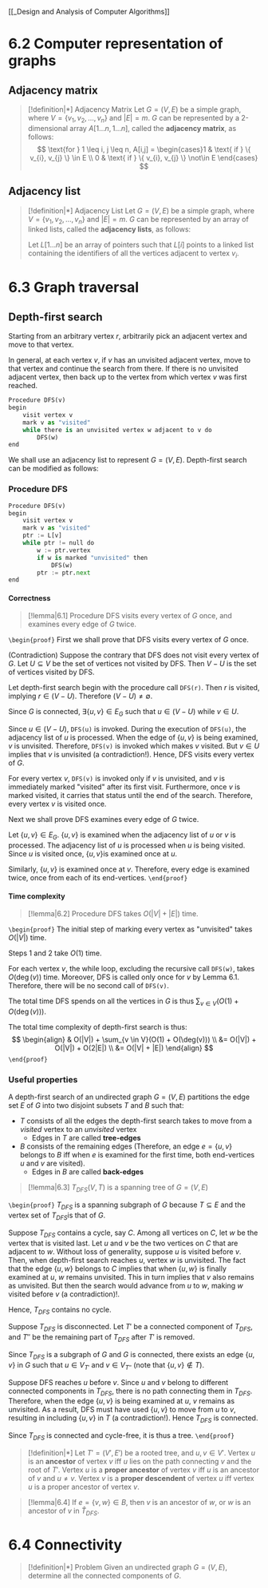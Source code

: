 [[_Design and Analysis of Computer Algorithms]]


# 6.2 Computer representation of graphs

## Adjacency matrix

> [!definition|*] Adjacency Matrix
> Let $G=(V,E)$ be a simple graph, where $V=\{ v_{1},v_{2}, \dots, v_{n} \}$ and $|E|=m$. $G$ can be represented by a 2-dimensional array $A[1\dots n, 1\dots n]$, called the **adjacency matrix**, as follows:
> $$ \text{for } 1 \leq i, j \leq n, A[i,j] = \begin{cases}1 & \text{ if } \{ v_{i}, v_{j} \} \in E \\ 0 & \text{ if } \{ v_{i}, v_{j} \} \not\in E \end{cases} $$

## Adjacency list

> [!definition|*] Adjacency List
> Let $G=(V,E)$ be a simple graph, where $V = \{ v_{1},v_{2},\dots, v_{n} \}$ and $|E| = m$. $G$ can be represented by an array of linked lists, called the **adjacency lists**, as follows:
> 
> Let $L[1\dots n]$ be an array of pointers such that $L[i]$ points to a linked list containing the identifiers of all the vertices adjacent to vertex $v_{i}$.


# 6.3 Graph traversal

## Depth-first search

Starting from an arbitrary vertex $r$, arbitrarily pick an adjacent vertex and move to that vertex.

In general, at each vertex $v$, if $v$ has an unvisited adjacent vertex, move to that vertex and continue the search from there. If there is no unvisited adjacent vertex, then back up to the vertex from which vertex $v$ was first reached.

```python
Procedure DFS(v)
begin
	visit vertex v
	mark v as "visited"
	while there is an unvisited vertex w adjacent to v do
		DFS(w)
end
```

We shall use an adjacency list to represent $G=(V,E)$. Depth-first search can be modified as follows:

### Procedure DFS

```python
Procedure DFS(v)
begin
	visit vertex v
	mark v as "visited"
	ptr := L[v]
	while ptr != null do
		w := ptr.vertex
		if w is marked "unvisited" then
			DFS(w)
		ptr := ptr.next
end
```


#### Correctness

> [!lemma|6.1]
> Procedure DFS visits every vertex of $G$ once, and examines every edge of $G$ twice.

`\begin{proof}`
First we shall prove that DFS visits every vertex of $G$ once.

(Contradiction) Suppose the contrary that DFS does not visit every vertex of $G$. Let $U \subseteq V$ be the set of vertices not visited by DFS. Then $V-U$ is the set of vertices visited by DFS.

Let depth-first search begin with the procedure call `DFS(r)`. Then $r$ is visited, implying $r \in (V-U)$. Therefore $(V-U) \neq \emptyset$.

Since $G$ is connected, $\exists \{ u,v \} \in E_{G}$ such that $u \in (V-U)$ while $v \in U$.

Since $u \in (V-U)$, `DFS(u)` is invoked. During the execution of `DFS(u)`, the adjacency list of $u$ is processed. When the edge of $\{ u,v \}$ is being examined, $v$ is unvisited. Therefore, `DFS(v)` is invoked which makes $v$ visited. But $v\in U$ implies that $v$ is unvisited (a contradiction!). Hence, DFS visits every vertex of $G$.

For every vertex $v$, `DFS(v)` is invoked only if $v$ is unvisited, and $v$ is immediately marked "visited" after its first visit. Furthermore, once $v$ is marked visited, it carries that status until the end of the search. Therefore, every vertex $v$ is visited once.

Next we shall prove DFS examines every edge of $G$ twice.

Let $\{ u,v \} \in E_{G}$. $\{ u,v \}$ is examined when the adjacency list of $u$ or $v$ is processed. The adjacency list of $u$ is processed when $u$ is being visited. Since $u$ is visited once, $\{ u,v \}$is examined once at $u$.

Similarly, $\{ u,v \}$ is examined once at $v$. Therefore, every edge is examined twice, once from each of its end-vertices.
`\end{proof}`

#### Time complexity

> [!lemma|6.2]
> Procedure DFS takes $O(|V| + |E|)$ time.

`\begin{proof}`
The initial step of marking every vertex as "unvisited" takes $O(|V|)$ time.

Steps 1 and 2 take $O(1)$ time.

For each vertex $v$, the while loop, excluding the recursive call `DFS(w)`, takes $O(\deg(v))$ time. Moreover, DFS is called only once for $v$ by Lemma 6.1. Therefore, there will be no second call of `DFS(v)`.

The total time DFS spends on all the vertices in $G$ is thus $\sum_{v \in V}(O(1) + O(\deg(v)))$.

The total time complexity of depth-first search is thus:
$$
\begin{align}
& O(|V|) + \sum_{v \in V}(O(1) + O(\deg(v))) \\
&= O(|V|) + O(|V|) + O(2|E|) \\
&= O(|V| + |E|)
\end{align}
$$
`\end{proof}`


### Useful properties

A depth-first search of an undirected graph $G=(V,E)$ partitions the edge set $E$ of $G$ into two disjoint subsets $T$ and $B$ such that:
- $T$ consists of all the edges the depth-first search takes to move from a *visited* vertex to an *unvisited* vertex
	- Edges in $T$ are called **tree-edges**
- $B$ consists of the remaining edges (Therefore, an edge $e=\{ u,v \}$ belongs to $B$ iff when $e$ is examined for the first time, both end-vertices $u$ and $v$ are visited).
	- Edges in $B$ are called **back-edges**


> [!lemma|6.3]
> $T_{DFS}(V,T)$ is a spanning tree of $G=(V,E)$

`\begin{proof}`
$T_{DFS}$ is a spanning subgraph of $G$ because $T \subseteq E$ and the vertex set of $T_{DFS}$is that of $G$.

Suppose $T_{DFS}$ contains a cycle, say $C$. Among all vertices on $C$, let $w$ be the vertex that is visited last. Let $u$ and $v$ be the two vertices on $C$ that are adjacent to $w$. Without loss of generality, suppose $u$ is visited before $v$. Then, when depth-first search reaches $u$, vertex $w$ is unvisited. The fact that the edge $\{ u,w \}$ belongs to $C$ implies that when $\{ u,w \}$ is finally examined at $u$, $w$ remains unvisited. This in turn implies that $v$ also remains as unvisited. But then the search would advance from $u$ to $w$, making $w$ visited before $v$ (a contradiction)!.

Hence, $T_{DFS}$ contains no cycle.

Suppose $T_{DFS}$ is disconnected. Let $T'$ be a connected component of $T_{DFS}$, and $T''$ be the remaining part of $T_{DFS}$ after $T'$ is removed.

Since $T_{DFS}$ is a subgraph of $G$ and $G$ is connected, there exists an edge $\{ u,v \}$ in $G$ such that $u \in V_{T'}$ and $v \in V_{T''}$ (note that $\{ u,v \} \not\in T$).

Suppose DFS reaches $u$ before $v$. Since $u$ and $v$ belong to different connected components in $T_{DFS}$, there is no path connecting them in $T_{DFS}$. Therefore, when the edge $\{ u,v \}$ is being examined at $u$, $v$ remains as unvisited. As a result, DFS must have used $\{ u,v \}$ to move from $u$ to $v$, resulting in including $\{ u,v \}$ in $T$ (a contradiction!). Hence $T_{DFS}$ is connected.

Since $T_{DFS}$ is connected and cycle-free, it is thus a tree.
`\end{proof}`

> [!definition|*]
> Let $T'=(V',E')$ be a rooted tree, and $u,v \in V'$. Vertex $u$ is an **ancestor** of vertex $v$ iff $u$ lies on the path connecting $v$ and the root of $T'$. Vertex $u$ is a **proper ancestor** of vertex $v$ iff $u$ is an ancestor of $v$ and $u \neq v$. Vertex $v$ is a **proper descendent** of vertex $u$ iff vertex $u$ is a proper ancestor of vertex $v$.

> [!lemma|6.4]
> If $e=\{ v,w \} \in B$, then $v$ is an ancestor of $w$, or $w$ is an ancestor of $v$ in $\hat{T}_{DFS}$.


# 6.4 Connectivity

> [!definition|*] Problem
> Given an undirected graph $G=(V,E)$, determine all the connected components of $G$.

